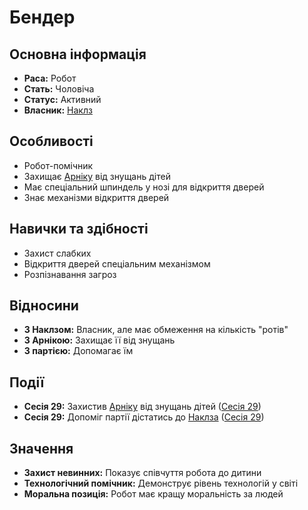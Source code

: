 # Бендер

## Основна інформація
- **Раса:** Робот
- **Стать:** Чоловіча
- **Статус:** Активний
- **Власник:** [Наклз](Наклз.md)

## Особливості
- Робот-помічник
- Захищає [Арніку](Арніка.md) від знущань дітей
- Має спеціальний шпиндель у нозі для відкриття дверей
- Знає механізми відкриття дверей

## Навички та здібності
- Захист слабких
- Відкриття дверей спеціальним механізмом
- Розпізнавання загроз

## Відносини
- **З Наклзом:** Власник, але має обмеження на кількість "ротів"
- **З Арнікою:** Захищає її від знущань
- **З партією:** Допомагає їм

## Події
- **Сесія 29:** Захистив [Арніку](Арніка.md) від знущань дітей ([Сесія 29](Notes/Сесія_29.md))
- **Сесія 29:** Допоміг партії дістатись до [Наклза](Наклз.md) ([Сесія 29](Notes/Сесія_29.md))

## Значення
- **Захист невинних:** Показує співчуття робота до дитини
- **Технологічний помічник:** Демонструє рівень технологій у світі
- **Моральна позиція:** Робот має кращу моральність за людей